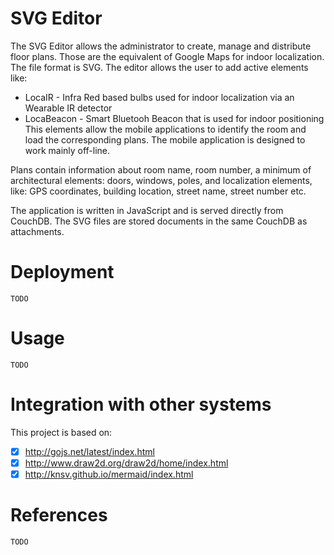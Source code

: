# SVG Editor

The SVG Editor allows the administrator to create, manage and distribute floor plans. Those are the equivalent of Google Maps for indoor localization.  
The file format is SVG. The editor allows the user to add active elements like:  
* LocaIR - Infra Red based bulbs used for indoor localization via an Wearable IR detector
* LocaBeacon - Smart Bluetooh Beacon that is used for indoor positioning  
This elements allow the mobile applications to identify the room and load the corresponding plans. The mobile application is designed to work mainly off-line.  

Plans contain information about room name, room number, a minimum of architectural elements: doors, windows, poles, and localization elements, like: GPS coordinates, building location, street name, street number etc.  

The application is written in JavaScript and is served directly from CouchDB. The SVG files are stored documents in the same CouchDB as attachments.  

# Deployment

`TODO`

# Usage

`TODO`

# Integration with other systems

This project is based on:
- [X] http://gojs.net/latest/index.html
- [X] http://www.draw2d.org/draw2d/home/index.html
- [X] http://knsv.github.io/mermaid/index.html

# References

`TODO`
